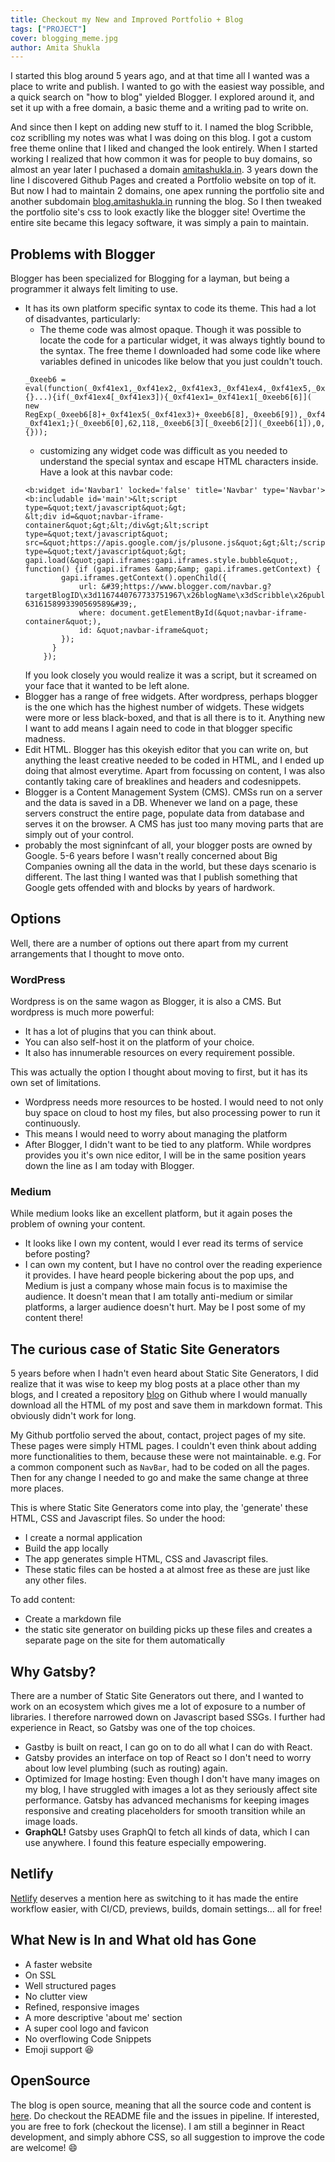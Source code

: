 ```yaml
---
title: Checkout my New and Improved Portfolio + Blog
tags: ["PROJECT"]
cover: blogging_meme.jpg 
author: Amita Shukla
---
```


I started this blog around 5 years ago, and at that time all I wanted was a place to write and publish. I wanted to go with the easiest way possible, and a quick search on "how to blog" yielded Blogger. I explored around it, and set it up with a free domain, a basic theme and a writing pad to write on. 

And since then I kept on adding new stuff to it. I named the blog Scribble, coz scriblling my notes was what I was doing on this blog. I got a custom free theme online that I liked and changed the look entirely. When I started working I realized that how common it was for people to buy domains, so  almost an year later I puchased a domain [amitashukla.in](amitashukla.in). 3 years down the line I discovered Github Pages and created a Portfolio website on top of it. But now I had to maintain 2 domains, one apex running the portfolio site and another subdomain [blog.amitashukla.in](blog.amitashukla.in) running the blog. So I then tweaked the portfolio site's css to look exactly like the blogger site! Overtime the entire site became this legacy software, it was simply a pain to maintain.

## Problems with Blogger
Blogger has been specialized for Blogging for a layman, but being a programmer it always felt limiting to use.
* It has its own platform specific syntax to code its theme. This had a lot of disadvantes, particularly:
  - The theme code was almost opaque. Though it was possible to locate the code for a particular widget, it was always tightly bound to the syntax. The free theme I downloaded had some code like where variables defined in unicodes like below that you just couldn't touch. 
  ```
  _0xeeb6 = eval(function(_0xf41ex1,_0xf41ex2,_0xf41ex3,_0xf41ex4,_0xf41ex5,_0xf41ex6){}...){if(_0xf41ex4[_0xf41ex3]){_0xf41ex1=_0xf41ex1[_0xeeb6[6]]( new RegExp(_0xeeb6[8]+_0xf41ex5(_0xf41ex3)+_0xeeb6[8],_0xeeb6[9]),_0xf41ex4[_0xf41ex3])}};return _0xf41ex1;}(_0xeeb6[0],62,118,_0xeeb6[3][_0xeeb6[2]](_0xeeb6[1]),0,{}));
  ```
  - customizing any widget code was difficult as you needed to understand the special syntax and escape HTML characters inside. Have a look at this navbar code:
  ```
  <b:widget id='Navbar1' locked='false' title='Navbar' type='Navbar'>
  <b:includable id='main'>&lt;script type=&quot;text/javascript&quot;&gt;
  &lt;div id=&quot;navbar-iframe-container&quot;&gt;&lt;/div&gt;&lt;script type=&quot;text/javascript&quot; src=&quot;https://apis.google.com/js/plusone.js&quot;&gt;&lt;/script&gt;&lt;script type=&quot;text/javascript&quot;&gt; gapi.load(&quot;gapi.iframes:gapi.iframes.style.bubble&quot;, function() {if (gapi.iframes &amp;&amp; gapi.iframes.getContext) {
          gapi.iframes.getContext().openChild({
              url: &#39;https://www.blogger.com/navbar.g?targetBlogID\x3d1167440767733751967\x26blogName\x3dScribble\x26publishMode\x3dPUBLISH_MODE_HOSTED\x26navbarType\x3dDISABLED\x26layoutType\x3dLAYOUTS\x26searchRoot\x3dhttp://blog.amitashukla.in/search\x26blogLocale\x3den_GB\x26v\x3d2\x26homepageUrl\x3dhttp://blog.amitashukla.in/\x26vt\x3d-6316158993390569589&#39;,
              where: document.getElementById(&quot;navbar-iframe-container&quot;),
              id: &quot;navbar-iframe&quot;
          });
        }
      });
  ```   
  If you look closely you would realize it was a script, but it screamed on your face that it wanted to be left alone.
* Blogger has a range of free widgets. After wordpress, perhaps blogger is the one which has the highest number of widgets. These widgets were more or less black-boxed, and that is all there is to it. Anything new I want to add means I again need to code in that blogger specific madness.
* Edit HTML. Blogger has this okeyish editor that you can write on, but anything the least creative needed to be coded in HTML, and I ended up doing that almost everytime. Apart from focussing on content, I was also contantly taking care of breaklines and headers and codesnippets.
* Blogger is a Content Management System (CMS). CMSs run on a server and the data is saved in a DB. Whenever we land on a page, these servers construct the entire page, populate data from database and serves it on the browser. A CMS has just too many moving parts that are simply out of your control.
* probably the most signinfcant of all, your blogger posts are owned by Google. 5-6 years before I wasn't really concerned about Big Companies owning all the data in the world, but these days scenario is different. The last thing I wanted was that I publish something that Google gets offended with and blocks by years of hardwork.

## Options
Well, there are a number of options out there apart from my current arrangements that I thought to move onto.

### WordPress 
Wordpress is on the same wagon as Blogger, it is also a CMS. But wordpress is much more powerful:
  - It has a lot of plugins that you can think about. 
  - You can also self-host it on the platform of your choice. 
  - It also has innumerable resources on every requirement possible. 

This was actually the option I thought about moving to first, but it has its own set of limitations.
  - Wordpress needs more resources to be hosted. I would need to not only buy space on cloud to host my files, but also processing power to run it continuously.
  - This means I would need to worry about managing the platform
  - After Blogger, I didn't want to be tied to any platform. While wordpres provides you it's own nice editor, I will be in the same position years down the line as I am today with Blogger.

### Medium
While medium looks like an excellent platform, but it again poses the problem of owning your content.
  - It looks like I own my content, would I ever read its terms of service before posting?
  - I can own my content, but I have no control over the reading experience it provides. I have heard people bickering about the pop ups, and Medium is just a company whose main focus is to maximise the audience.
It doesn't mean that I am totally anti-medium or similar platforms, a larger audience doesn't hurt. May be I post some of my content there!

## The curious case of Static Site Generators
5 years before when I hadn't even heard about Static Site Generators, I did realize that it was wise to keep my blog posts at a place other than my blogs, and I created a repository [blog](https://github.com/amita-shukla/blog) on Github where I would manually download all the HTML of my post and save them in markdown format. This obviously didn't work for long.

My Github portfolio served the about, contact, project pages of my site. These pages were simply HTML pages. I couldn't even think about adding more functionalities to them, because these were not maintainable. e.g. For a common component such as `NavBar`, had to be coded on all the pages. Then for any change I needed to go and make the same change at three more places.

This is where Static Site Generators come into play, the 'generate' these HTML, CSS and Javascript files. So under the hood:
* I create a normal application 
* Build the app locally
* The app generates simple HTML, CSS and Javascript files.
* These static files can be hosted a at almost free as these are just like any other files.

To add content:
* Create a markdown file
* the static site generator on building picks up these files and creates a separate page on the site for them automatically

## Why Gatsby?
There are a number of Static Site Generators out there, and I wanted to work on an ecosystem which gives me a lot of exposure to a number of libraries. I therefore narrowed down on Javascript based SSGs. I further had experience in React, so Gatsby was one of the top choices.
* Gastby is built on react, I can go on to do all what I can do with React. 
* Gatsby provides an interface on top of React so I don't need to worry about low level plumbing (such as routing) again.
* Optimized for Image hosting: Even though I don't have many images on my blog, I have struggled with images a lot as they seriously affect site performance. Gatsby has advanced mechanisms for keeping images responsive and creating placeholders for smooth transition while an image loads.
* **GraphQL!** Gatsby uses GraphQl to fetch all kinds of data, which I can use anywhere. I found this feature especially empowering.

## Netlify
[Netlify](https://www.netlify.com/) deserves a mention here as switching to it has made the entire workflow easier, with CI/CD, previews, builds, domain settings... all for free!

## What New is In and What old has Gone
- A faster website
- On SSL
- Well structured pages
- No clutter view
- Refined, responsive images
- A more descriptive 'about me' section
- A super cool logo and favicon
- No overflowing Code Snippets
- Emoji support :laughing:

## OpenSource
The blog is open source, meaning that all the source code and content is [here](https://github.com/amita-shukla/blog-1). Do checkout the README file and the issues in pipeline. If interested, you are free to fork (checkout the license).  I am still a beginner in React development, and simply abhore CSS, so all suggestion to improve the code are welcome! :smile: